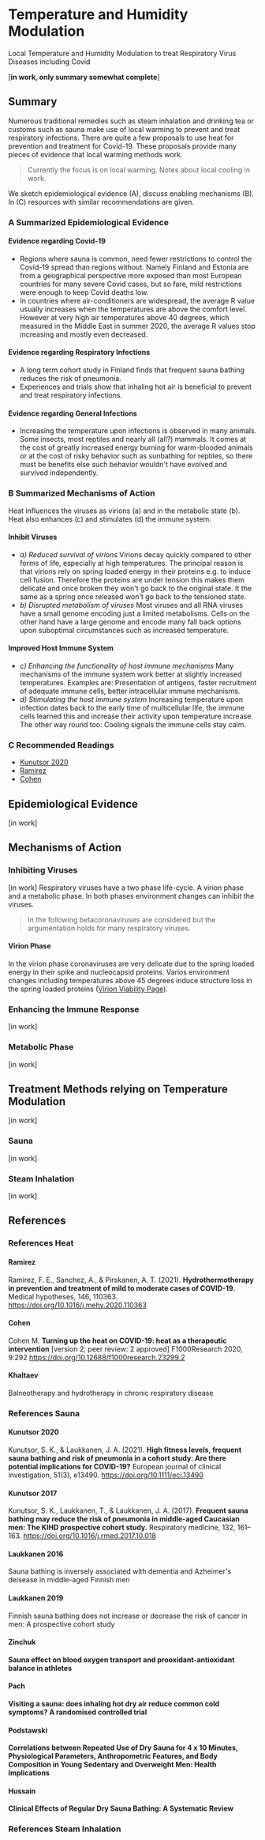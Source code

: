 # Temperature and Humidity Modulation
Local Temperature and Humidity Modulation to treat Respiratory Virus Diseases including Covid  

[**in work, only summary somewhat complete**]

## Summary
Numerous traditional remedies such as steam inhalation and drinking tea or customs such as sauna make use of local warming to prevent and treat respiratory infections. There are quite a few proposals to use heat for prevention and treatment for Covid-19. These proposals provide many pieces of evidence that local warming methods work. 

> Currently the focus is on local warming. Notes about local cooling in work.

We sketch epidemiological evidence (A), discuss enabling mechanisms (B). In (C) resources with similar recommendations are given.

### A Summarized Epidemiological Evidence
#### Evidence regarding Covid-19
* Regions where sauna is common, need fewer restrictions to control the Covid-19 spread than regions without. Namely Finland and Estonia are from a geographical perspective more exposed than most European countries for many severe Covid cases, but so fare, mild restrictions were enough to keep Covid deaths low.
* In countries where air-conditioners are widespread, the average R value usually increases when the temperatures are above the comfort level. However at very high air temperatures above 40 degrees, which measured in the Middle East in summer 2020, the average R values stop increasing and mostly even decreased.

#### Evidence regarding Respiratory Infections
* A long term cohort study in Finland finds that frequent sauna bathing reduces the risk of pneumonia.
* Experiences and trials show that inhaling hot air is beneficial to prevent and treat respiratory infections.

#### Evidence regarding General Infections
* Increasing the temperature upon infections is observed in many animals. Some insects, most reptiles and nearly all (all?) mammals. It comes at the cost of greatly increased energy burning for warm-blooded animals or at the cost of risky behavior such as sunbathing for reptiles, so there must be benefits else such behavior wouldn't have evolved and survived independently.

### B Summarized Mechanisms of Action
Heat influences the viruses as virions (a) and in the metabolic state (b). Heat also enhances (c) and stimulates (d) the immune system.

#### Inhibit Viruses
* _a) Reduced survival of virions_
   Virions decay quickly compared to other forms of life, especially at high temperatures. The principal reason is that virions rely on spring loaded energy in their proteins e.g. to induce cell fusion. Therefore the proteins are under tension this makes them delicate and once broken they won't go back to the original state. It the same as a spring once released won't go back to the tensioned state.
* _b) Disrupted metabolism of viruses_
   Most viruses and all RNA viruses have a small genome encoding just a limited metabolisms. Cells on the other hand have a large genome and encode many fall back options upon suboptimal circumstances such as increased temperature.

#### Improved Host Immune System
* _c) Enhancing the functionality of host immune mechanisms_
   Many mechanisms of the immune system work better at slightly increased temperatures. Examples are: Presentation of antigens, faster recruitment of adequate immune cells, better intracellular immune mechanisms.
* _d) Stimulating the host immune system_
   Increasing temperature upon infection dates back to the early time of multicellular life, the immune cells learned this and increase their activity upon temperature increase. The other way round too: Cooling signals the immune cells stay calm. 
   
### C Recommended Readings
* [Kunutsor 2020](#kunutsor-2020)
* [Ramirez](#ramirez)
* [Cohen](#cohen)
   
   
## Epidemiological Evidence
[in work]

## Mechanisms of Action
### Inhibiting Viruses
[in work]
Respiratory viruses have a two phase life-cycle. A virion phase and a metabolic phase. In both phases environment changes can inhibit the viruses.

> In the following betacoronaviruses are considered but the argumentation holds for many respiratory viruses.

#### Virion Phase
In the virion phase coronaviruses are very delicate due to the spring loaded energy in their spike and nucleocapsid proteins. Varios environment changes including temperatures above 45 degrees induce structure loss in the spring loaded proteins ([Virion Viability Page](../2_biological/virion_viability.md)). 

### Enhancing the Immune Response
[in work]



### Metabolic Phase
[in work]

## Treatment Methods relying on Temperature Modulation
[in work]

### Sauna
[in work]


### Steam Inhalation 
[in work]


## References 

### References Heat

#### Ramirez
Ramirez, F. E., Sanchez, A., & Pirskanen, A. T. (2021). 
**Hydrothermotherapy in prevention and treatment of mild to moderate cases of COVID-19.** 
Medical hypotheses, 146, 110363. https://doi.org/10.1016/j.mehy.2020.110363

#### Cohen
Cohen M. 
**Turning up the heat on COVID-19: heat as a therapeutic intervention** 
[version 2; peer review: 2 approved] F1000Research 2020, 9:292 
https://doi.org/10.12688/f1000research.23299.2


#### Khaltaev
Balneotherapy and hydrotherapy in chronic respiratory disease


### References Sauna

#### Kunutsor 2020
Kunutsor, S. K., & Laukkanen, J. A. (2021). 
**High fitness levels, frequent sauna bathing and risk of pneumonia in a cohort study: Are there potential implications for COVID-19?** 
European journal of clinical investigation, 51(3), e13490. https://doi.org/10.1111/eci.13490

#### Kunutsor 2017
Kunutsor, S. K., Laukkanen, T., & Laukkanen, J. A. (2017). 
**Frequent sauna bathing may reduce the risk of pneumonia in middle-aged Caucasian men: The KIHD prospective cohort study.** 
Respiratory medicine, 132, 161–163. https://doi.org/10.1016/j.rmed.2017.10.018

#### Laukkanen 2016
Sauna bathing is inversely associated with dementia and Azheimer's deisease in middle-aged Finnish men

#### Laukkanen 2019
Finnish sauna bathing does not increase or decrease the risk of cancer in men: A prospective cohort study

#### Zinchuk 
**Sauna effect on blood oxygen transport and prooxidant-antioxidant balance in athletes**

#### Pach
**Visiting a sauna: does inhaling hot dry air reduce common cold symptoms? A randomised controlled trial**

#### Podstawski
**Correlations between Repeated Use of Dry Sauna for 4 x 10 Minutes, Physiological Parameters, Anthropometric Features, and Body Composition in Young Sedentary and Overweight Men: Health Implications**

#### Hussain
**Clinical Effects of Regular Dry Sauna Bathing: A Systematic Review**

### References Steam Inhalation










